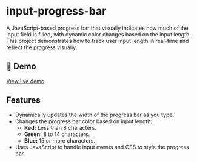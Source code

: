 # input-progress-bar

A JavaScript-based progress bar that visually indicates how much of the input field is filled, with dynamic color changes based on the input length. This project demonstrates how to track user input length in real-time and reflect the progress visually.

## 🚀 Demo

[View live demo](https://shahenda-elshayal.github.io/input-progress-bar/)

## Features

- Dynamically updates the width of the progress bar as you type.
- Changes the progress bar color based on input length:
  - **Red:** Less than 8 characters.
  - **Green:** 8 to 14 characters.
  - **Blue:** 15 or more characters.
- Uses JavaScript to handle input events and CSS to style the progress bar.

